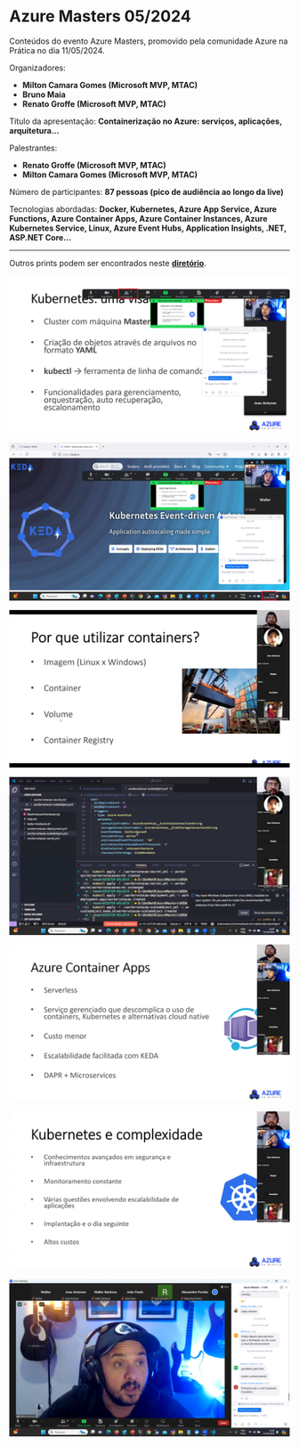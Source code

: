 # Azure Masters 05/2024
Conteúdos do evento Azure Masters, promovido pela comunidade Azure na Prática no dia 11/05/2024.

Organizadores:
- **Milton Camara Gomes (Microsoft MVP, MTAC)**
- **Bruno Maia**
- **Renato Groffe (Microsoft MVP, MTAC)**

Título da apresentação: **Containerização no Azure: serviços, aplicações, arquitetura...**

Palestrantes:
- **Renato Groffe (Microsoft MVP, MTAC)**
- **Milton Camara Gomes (Microsoft MVP, MTAC)**

Número de participantes: **87 pessoas (pico de audiência ao longo da live)**

Tecnologias abordadas: **Docker, Kubernetes, Azure App Service, Azure Functions, Azure Container Apps, Azure Container Instances, Azure Kubernetes Service, Linux, Azure Event Hubs, Application Insights, .NET, ASP.NET Core...**

---

Outros prints podem ser encontrados neste [**diretório**](/img/).

![Apresentação slides](img/audiencia-01.png)

![Apresentação slides](img/audiencia-02.png)

![Renato apresentando](img/m-20.png)

![Renato apresentando](img/m-11.png)

![Renato apresentando](img/m-24.png)

![Renato e Milton apresentando](img/m-23.png)

![Milton falando](img/m-03.png)
